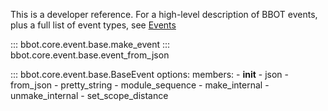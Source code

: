 This is a developer reference. For a high-level description of BBOT events, plus a full list of event types, see [Events](../../scanning/events)

::: bbot.core.event.base.make_event
::: bbot.core.event.base.event_from_json

::: bbot.core.event.base.BaseEvent
    options:
      members:
        - __init__
        - json
        - from_json
        - pretty_string
        - module_sequence
        - make_internal
        - unmake_internal
        - set_scope_distance

